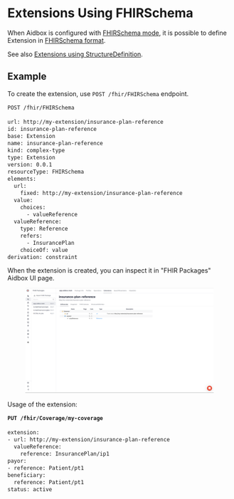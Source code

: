 # Extensions Using FHIRSchema

When Aidbox is configured with [FHIRSchema mode](../../modules/profiling-and-validation/fhir-schema-validator/README.md), it is possible to define Extension in [FHIRSchema format](https://fhir-schema.github.io/fhir-schema/).&#x20;

See also [Extensions using StructureDefinition](./extensions-using-structuredefinition.md).

## Example

To create the extension, use `POST /fhir/FHIRSchema` endpoint.

```
POST /fhir/FHIRSchema

url: http://my-extension/insurance-plan-reference
id: insurance-plan-reference
base: Extension
name: insurance-plan-reference
kind: complex-type
type: Extension
version: 0.0.1
resourceType: FHIRSchema
elements:
  url:
    fixed: http://my-extension/insurance-plan-reference
  value:
    choices:
      - valueReference
  valueReference:
    type: Reference
    refers:
      - InsurancePlan
    choiceOf: value
derivation: constraint
```

When the extension is created, you can inspect it in "FHIR Packages" Aidbox UI page.

<figure><img src="../../../.gitbook/assets/d05df5a8-b47c-474b-bccc-287520d47f1f.png" alt=""><figcaption></figcaption></figure>

Usage of the extension:

<pre class="language-yaml"><code class="lang-yaml"><strong>PUT /fhir/Coverage/my-coverage
</strong>
extension:
- url: http://my-extension/insurance-plan-reference
  valueReference: 
    reference: InsurancePlan/ip1
payor: 
- reference: Patient/pt1
beneficiary:
  reference: Patient/pt1
status: active
</code></pre>
